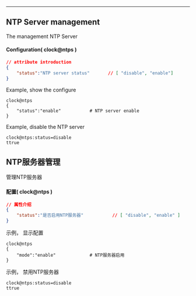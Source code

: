***
## NTP Server management
The management NTP Server

#### Configuration( clock@ntps )
```json
// attribute introduction
{
    "status":"NTP server status"       // [ "disable", "enable"]
}
```
Example, show the configure
```shell
clock@ntps
{
    "status":"enable"           # NTP server enable
}
```
Example, disable the NTP server
```shell
clock@ntps:status=disable
ttrue
```

## NTP服务器管理
管理NTP服务器

#### **配置( clock@ntps )** 
```json
// 属性介绍
{
    "status":"是否启用NTP服务器"           // [ "disable", "enable" ]
}
```
示例， 显示配置
```shell
clock@ntps
{
    "mode":"enable"             # NTP服务器启用
}
```
示例， 禁用NTP服务器
```shell
clock@ntps:status=disable
ttrue
```

